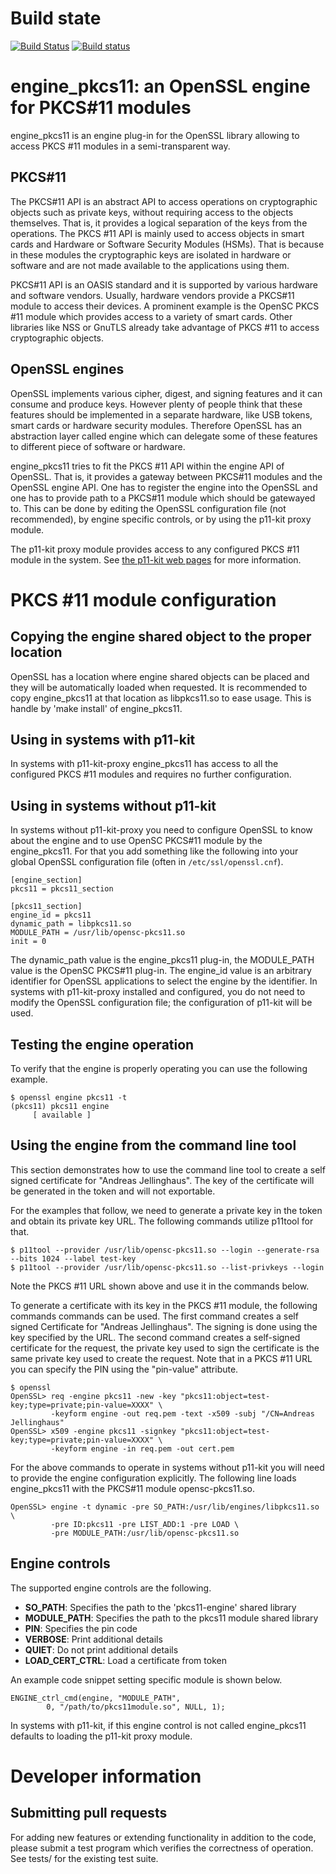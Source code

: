 # Build state

[![Build Status](https://travis-ci.org/OpenSC/engine_pkcs11.png)](https://travis-ci.org/OpenSC/engine_pkcs11)
[![Build status](https://ci.appveyor.com/api/projects/status/v1dd09ax199m0ev3?svg=true)](https://ci.appveyor.com/project/LudovicRousseau/engine-pkcs11)

# engine_pkcs11: an OpenSSL engine for PKCS#11 modules

engine_pkcs11 is an engine plug-in for the OpenSSL library allowing to
access PKCS #11 modules in a semi-transparent way.

## PKCS#11

The PKCS#11 API is an abstract API to access operations on cryptographic objects
such as private keys, without requiring access to the objects themselves. That
is, it provides a logical separation of the keys from the operations. The
PKCS #11 API is mainly used to access objects in smart cards and Hardware or Software
Security Modules (HSMs). That is because in these modules the cryptographic keys
are isolated in hardware or software and are not made available to the applications
using them.

PKCS#11 API is an OASIS standard and it is supported by various hardware and software
vendors. Usually, hardware vendors provide a PKCS#11 module to access their devices.
A prominent example is the OpenSC PKCS #11 module which provides access to a variety
of smart cards. Other libraries like NSS or GnuTLS already take advantage of PKCS #11
to access cryptographic objects.

## OpenSSL engines

OpenSSL implements various cipher, digest, and signing features and it can
consume and produce keys. However plenty of people think that these features
should be implemented in a separate hardware, like USB tokens, smart cards or
hardware security modules. Therefore OpenSSL has an abstraction layer called
engine which can delegate some of these features to different piece of
software or hardware.

engine_pkcs11 tries to fit the PKCS #11 API within the engine API of OpenSSL.
That is, it provides a gateway between PKCS#11 modules and the OpenSSL engine API.
One has to register the engine into the OpenSSL and one has to provide
path to a PKCS#11 module which should be gatewayed to. This can be done by editing
the OpenSSL configuration file (not recommended), by engine specific controls,
or by using the p11-kit proxy module.

The p11-kit proxy module provides access to any configured PKCS #11 module
in the system. See [the p11-kit web pages](http://p11-glue.freedesktop.org/p11-kit.html)
for more information.


# PKCS #11 module configuration

## Copying the engine shared object to the proper location

OpenSSL has a location where engine shared objects can be placed
and they will be automatically loaded when requested. It is recommended
to copy engine_pkcs11 at that location as libpkcs11.so to ease usage.
This is handle by 'make install' of engine_pkcs11.


## Using in systems with p11-kit

In systems with p11-kit-proxy engine_pkcs11 has access to all the configured
PKCS #11 modules and requires no further configuration.


## Using in systems without p11-kit

In systems without p11-kit-proxy you need to configure OpenSSL to know about
the engine and to use OpenSC PKCS#11 module by the engine_pkcs11. For that you
add something like the following into your global OpenSSL configuration file
(often in ``/etc/ssl/openssl.cnf``).

```
[engine_section]
pkcs11 = pkcs11_section

[pkcs11_section]
engine_id = pkcs11
dynamic_path = libpkcs11.so
MODULE_PATH = /usr/lib/opensc-pkcs11.so
init = 0
```

The dynamic_path value is the engine_pkcs11 plug-in, the MODULE_PATH value is
the OpenSC PKCS#11 plug-in. The engine_id value is an arbitrary identifier for
OpenSSL applications to select the engine by the identifier. In systems
with p11-kit-proxy installed and configured, you do not need to modify the
OpenSSL configuration file; the configuration of p11-kit will be used.


## Testing the engine operation

To verify that the engine is properly operating you can use the following example.

```
$ openssl engine pkcs11 -t
(pkcs11) pkcs11 engine
     [ available ]
```

## Using the engine from the command line tool

This section demonstrates how to use the command line tool to create a self signed
certificate for "Andreas Jellinghaus". The key of the certificate will be generated
in the token and will not exportable.

For the examples that follow, we need to generate a private key in the token and
obtain its private key URL. The following commands utilize p11tool for that.

```
$ p11tool --provider /usr/lib/opensc-pkcs11.so --login --generate-rsa --bits 1024 --label test-key
$ p11tool --provider /usr/lib/opensc-pkcs11.so --list-privkeys --login
```

Note the PKCS #11 URL shown above and use it in the commands below.

To generate a certificate with its key in the PKCS #11 module, the following commands commands
can be used. The first command creates a self signed Certificate for "Andreas Jellinghaus". The
signing is done using the key specified by the URL. The second command creates a self-signed 
certificate for the request, the private key used to sign the certificate is the same private key
used to create the request. Note that in a PKCS #11 URL you can specify the PIN using the 
"pin-value" attribute.

```
$ openssl
OpenSSL> req -engine pkcs11 -new -key "pkcs11:object=test-key;type=private;pin-value=XXXX" \
         -keyform engine -out req.pem -text -x509 -subj "/CN=Andreas Jellinghaus"
OpenSSL> x509 -engine pkcs11 -signkey "pkcs11:object=test-key;type=private;pin-value=XXXX" \
         -keyform engine -in req.pem -out cert.pem
```

For the above commands to operate in systems without p11-kit you will need to provide the
engine configuration explicitly. The following line loads engine_pkcs11 with the PKCS#11
module opensc-pkcs11.so. 

```
OpenSSL> engine -t dynamic -pre SO_PATH:/usr/lib/engines/libpkcs11.so \
         -pre ID:pkcs11 -pre LIST_ADD:1 -pre LOAD \
         -pre MODULE_PATH:/usr/lib/opensc-pkcs11.so
```


## Engine controls

The supported engine controls are the following.

* **SO_PATH**: Specifies the path to the 'pkcs11-engine' shared library 
* **MODULE_PATH**: Specifies the path to the pkcs11 module shared library 
* **PIN**: Specifies the pin code 
* **VERBOSE**: Print additional details 
* **QUIET**: Do not print additional details 
* **LOAD_CERT_CTRL**: Load a certificate from token

An example code snippet setting specific module is shown below.

```
ENGINE_ctrl_cmd(engine, "MODULE_PATH",
		0, "/path/to/pkcs11module.so", NULL, 1);
```

In systems with p11-kit, if this engine control is not called engine_pkcs11
defaults to loading the p11-kit proxy module.


# Developer information

## Submitting pull requests

For adding new features or extending functionality in addition to the code,
please submit a test program which verifies the correctness of operation.
See tests/ for the existing test suite.


